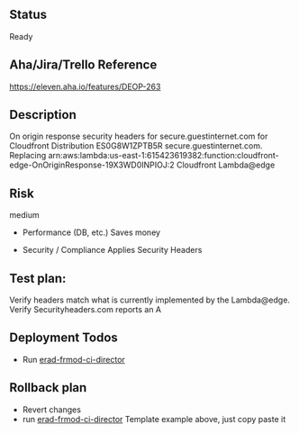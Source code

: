 ## Status

Ready

## Aha/Jira/Trello Reference

https://eleven.aha.io/features/DEOP-263

## Description

On origin response security headers for secure.guestinternet.com for Cloudfront Distribution ES0G8W1ZPTB5R secure.guestinternet.com.  Replacing arn:aws:lambda:us-east-1:615423619382:function:cloudfront-edge-OnOriginResponse-19X3WD0INPIOJ:2 Cloudfront Lambda@edge


## Risk

medium

- Performance (DB, etc.)
Saves money

- Security / Compliance
Applies Security Headers

## Test plan:

Verify headers match what is currently implemented by the Lambda@edge.
Verify Securityheaders.com reports an A

## Deployment Todos

- Run [erad-frmod-ci-director](https://ci.gd1.io/job/erad-frmod-ci-director/)

## Rollback plan
- Revert changes
- run [erad-frmod-ci-director](https://ci.gd1.io/job/erad-frmod-ci-director/)
Template example above, just copy paste it